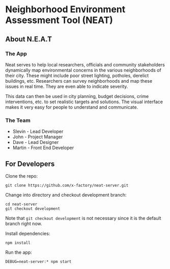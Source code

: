 # Neighborhood Environment Assessment Tool (NEAT)

## About N.E.A.T
### The App
Neat serves to help local researchers, officials and community stakeholders dynamically map environmental concerns in the various neighborhoods of their city. These might include poor street lighting, potholes, derelict buildings, etc. Researchers can survey neighborhoods and map these issues in real time. They are even able to indicate severity.

This data can then be used in city planning, budget decisions, crime interventions, etc. to set realistic targets and solutions. The visual interface makes it very easy for people to understand and communicate.

### The Team
* Slevin - Lead Developer
* John - Project Manager
* Dave - Lead Designer
* Martin - Front End Developer

## For Developers
Clone the repo:

```
git clone https://github.com/x-factory/neat-server.git
```
Change into directory and checkout development branch:

```
cd neat-server
git checkout development
```
Note that `git checkout development` is not necessary since it is the default branch right now.

Install dependencies:

```
npm install
```

Run the app:

```
DEBUG=neat-server:* npm start
```
